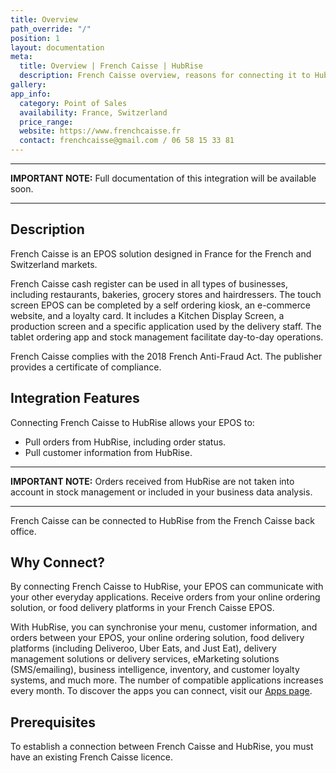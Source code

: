 ```yaml
---
title: Overview
path_override: "/"
position: 1
layout: documentation
meta:
  title: Overview | French Caisse | HubRise
  description: French Caisse overview, reasons for connecting it to HubRise and summary of integrated features. Synchronise data between your [EPOS] and your other apps.
gallery:
app_info:
  category: Point of Sales
  availability: France, Switzerland
  price_range:
  website: https://www.frenchcaisse.fr
  contact: frenchcaisse@gmail.com / 06 58 15 33 81
---
```


---

**IMPORTANT NOTE:** Full documentation of this integration will be available soon.

---

## Description

French Caisse is an EPOS solution designed in France for the French and Switzerland markets.

French Caisse cash register can be used in all types of businesses, including restaurants, bakeries, grocery stores and hairdressers. The touch screen EPOS can be completed by a self ordering kiosk, an e-commerce website, and a loyalty card. It includes a Kitchen Display Screen, a production screen and a specific application used by the delivery staff. The tablet ordering app and stock management facilitate day-to-day operations.

French Caisse complies with the 2018 French Anti-Fraud Act. The publisher provides a certificate of compliance.

## Integration Features

Connecting French Caisse to HubRise allows your EPOS to:

- Pull orders from HubRise, including order status.
- Pull customer information from HubRise.

---

**IMPORTANT NOTE:** Orders received from HubRise are not taken into account in stock management or included in your business data analysis.

---

French Caisse can be connected to HubRise from the French Caisse back office.

## Why Connect?

By connecting French Caisse to HubRise, your EPOS can communicate with your other everyday applications. Receive orders from your online ordering solution, or food delivery platforms in your French Caisse EPOS.

With HubRise, you can synchronise your menu, customer information, and orders between your EPOS, your online ordering solution, food delivery platforms (including Deliveroo, Uber Eats, and Just Eat), delivery management solutions or delivery services, eMarketing solutions (SMS/emailing), business intelligence, inventory, and customer loyalty systems, and much more. The number of compatible applications increases every month. To discover the apps you can connect, visit our [Apps page](/apps).

## Prerequisites

To establish a connection between French Caisse and HubRise, you must have an existing French Caisse licence.
